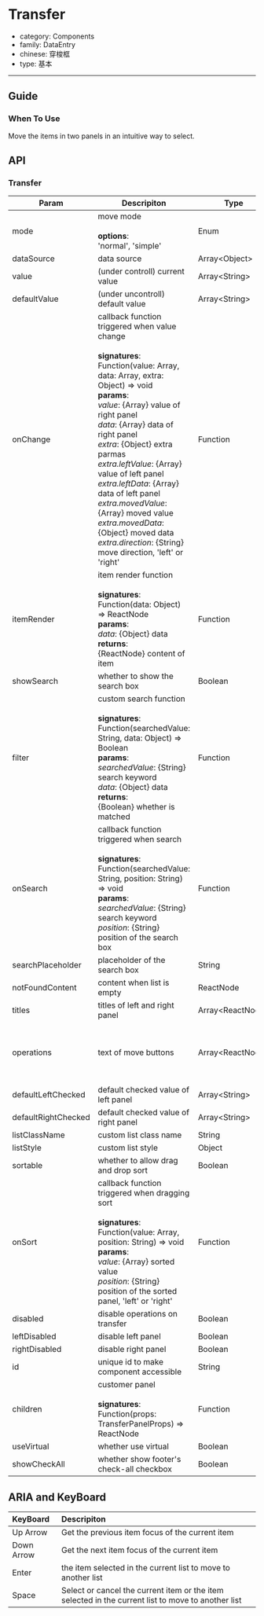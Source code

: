 # Transfer

-   category: Components
-   family: DataEntry
-   chinese: 穿梭框
-   type: 基本

---

## Guide

### When To Use

Move the items in two panels in an intuitive way to select.

## API

### Transfer

| Param | Descripiton  | Type  | Default Value |
| ------------------- | -------------------------------------------------------------------------------------------------------------------------------------------------------------------------------------------------------------------------------------------------------------------------------------------------------------------------------------------------------------------------------------------- | ------------------- | --------------------------------------------------------------------- |
| mode                | move mode<br><br>**options**:<br>'normal', 'simple'                                                                                                                                                                                                                                                                                                                                                 | Enum                | 'normal'                                                              |
| dataSource          | data source                                                                                                                                                                                                                                                                                                                                                                                          | Array&lt;Object>    | \[]                                                                   |
| value               | (under controll) current value                                                                                                                                                                                                                                                                                                                                                                                   | Array&lt;String>    | -                                                                     |
| defaultValue        | (under uncontroll) default value                                                                                                                                                                                                                                                                                                                                                                                  | Array&lt;String>    | \[]                                                                   |
| onChange            | callback function triggered when value change<br><br>**signatures**:<br>Function(value: Array, data: Array, extra: Object) => void<br>**params**:<br>_value_: {Array} value of right panel<br>_data_: {Array} data of right panel<br>_extra_: {Object} extra parmas<br>_extra.leftValue_: {Array} value of left panel<br>_extra.leftData_: {Array} data of left panel<br>_extra.movedValue_: {Array} moved value<br>_extra.movedData_: {Object} moved data<br>_extra.direction_: {String} move direction, 'left' or 'right' | Function            | -                                                                     |
| itemRender          | item render function<br><br>**signatures**:<br>Function(data: Object) => ReactNode<br>**params**:<br>_data_: {Object} data<br>**returns**:<br>{ReactNode} content of item<br>                                                                                                                                                                                                                                                         | Function            | data => data.label                                                    |
| showSearch          | whether to show the search box                                                                                                                                                                                                                                                                                                                                                                                      | Boolean             | false                                                                 |
| filter              | custom search function<br><br>**signatures**:<br>Function(searchedValue: String, data: Object) => Boolean<br>**params**:<br>_searchedValue_: {String} search keyword<br>_data_: {Object} data<br>**returns**:<br>{Boolean} whether is matched<br>                                                                                                                                                                                                   | Function            | filter by label                                                         |
| onSearch            | callback function triggered when search<br><br>**signatures**:<br>Function(searchedValue: String, position: String) => void<br>**params**:<br>_searchedValue_: {String} search keyword<br>_position_: {String} position of the search box                                                                                                                                                                                                                      | Function            | () => {}                                                              |
| searchPlaceholder   | placeholder of the search box                                                                                                                                                                                                                                                                                                                                                                                       | String              | -                                                                     |
| notFoundContent     | content when list is empty                                                                                                                                                                                                                                                                                                                                                                                     | ReactNode           | 'Not Found'                                                           |
| titles              | titles of left and right panel                                                                                                                                                                                                                                                                                                                                                                                       | Array&lt;ReactNode> | \[]                                                                   |
| operations          | text of move buttons                                                                                                                                                                                                                                                                                                                                                                                 | Array&lt;ReactNode> | [&lt;Icon type="arrow-right" /&gt;, &lt;Icon type="arrow-left" /&gt;] |
| defaultLeftChecked  | default checked value of left panel                                                                                                                                                                                                                                                                                                                                                                                     | Array&lt;String>    | \[]                                                                   |
| defaultRightChecked | default checked value of right panel                                                                                                                                                                                                                                                                                                                                                                                     | Array&lt;String>    | \[]                                                                   |
| listClassName       | custom list class name                                                                                                                                                                                                                                                                                                                                                                                | String              | -                                                                     |
| listStyle           | custom list style                                                                                                                                                                                                                                                                                                                                                                                | Object              | -                                                                     |
| sortable            | whether to allow drag and drop sort                                                                                                                                                                                                                                                                                                                                                                                     | Boolean             | false                                                                 |
| onSort              | callback function triggered when dragging sort<br><br>**signatures**:<br>Function(value: Array, position: String) => void<br>**params**:<br>_value_: {Array} sorted value<br>_position_: {String} position of the sorted panel, 'left' or 'right'                                                                                                                                                                                                                        | Function            | -                                                                     |
| disabled            | disable operations on transfer                                                                                                                                                                                                                                                                                                                                                                | Boolean            | false                                                              |
| leftDisabled        | disable left panel                                                                                                                                                                                                                                                                                                                                                                            | Boolean            | false                                                              |
| rightDisabled       | disable right panel                                                                                                                                                                                                                                                                                                                                                                           | Boolean            | false                                                              |
| id                  | unique id to make component accessible                                                                                                                                                                                                                                                                                                                                                                      | String              | -                                                                     |
| children            | customer panel<br><br>**signatures**:<br>Function(props: TransferPanelProps) => ReactNode                                                                                                                                                                                                                                                                                                                                     | Function            | -                                                                     |
| useVirtual          | whether use virtual | Boolean         | false         |
| showCheckAll | whether show footer's check-all checkbox | Boolean | true  |

## ARIA and KeyBoard

| KeyBoard          | Descripiton                              |
| :---------- | :------------------------------ |
| Up Arrow  | Get the previous item focus of the current item   |
| Down Arrow | Get the next item focus of the current item  |
| Enter       | the item selected in the current list to move to another list         |
| Space       | Select or cancel the current item or the item selected in the current list to move to another list    |



